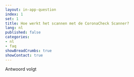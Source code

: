 ```yaml
---
layout: in-app-question
index: 1
set: 1
title: Hoe werkt het scannen met de CoronaCheck Scanner?
lang: nl
published: false
categories:
- nl
- faq
showBreadCrumbs: true
showContact: true
---
```

Antwoord volgt
